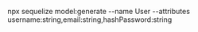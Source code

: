 npx sequelize model:generate --name User --attributes username:string,email:string,hashPassword:string
